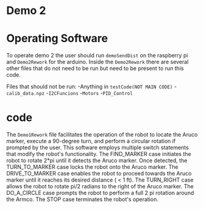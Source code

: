 # Demo 2

# Operating Software
To operate demo 2 the user should run `demoSendDist` on the raspberry pi and `Demo2Rework` for the arduino. Inside the `Demo2Rework`
there are several other files that do not need to be run but need to be present to run this code. 



Files that should not be run:
-Anything in `testCode(NOT MAIN CODE)`
-`calib_data.npz`
-`I2CFuncions`
-`Motors`
-`PID_Control`
# code



The `Demo1Rework` file facilitates the operation of the robot to locate the Aruco marker, execute a 90-degree turn, and perform a circular rotation if prompted by the user. This software employs multiple switch statements that modify the robot's functionality. 
The FIND_MARKER case initiates the robot to rotate 2*pi until it detects the Aruco marker. 
Once detected, the TURN_TO_MARKER case locks the robot onto the Aruco marker. 
The DRIVE_TO_MARKER case enables the robot to proceed towards the Aruco marker until it reaches its desired distance ( < 1 ft). 
The TURN_RIGHT case allows the robot to rotate pi/2 radians to the right of the Aruco marker. 
The DO_A_CIRCLE case prompts the robot to perform a full 2 pi rotation around the Armco. 
The STOP case terminates the robot's operation.


